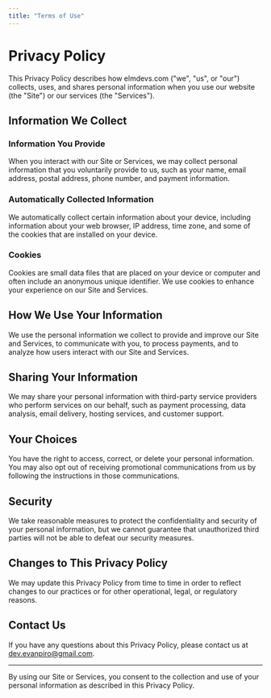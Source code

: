 ```yaml
---
title: "Terms of Use"
---
```

# Privacy Policy

This Privacy Policy describes how elmdevs.com ("we", "us", or "our") collects, uses, and shares personal information when you use our website (the "Site") or our services (the "Services").

## Information We Collect

### Information You Provide

When you interact with our Site or Services, we may collect personal information that you voluntarily provide to us, such as your name, email address, postal address, phone number, and payment information.

### Automatically Collected Information

We automatically collect certain information about your device, including information about your web browser, IP address, time zone, and some of the cookies that are installed on your device.

### Cookies

Cookies are small data files that are placed on your device or computer and often include an anonymous unique identifier. We use cookies to enhance your experience on our Site and Services.

## How We Use Your Information

We use the personal information we collect to provide and improve our Site and Services, to communicate with you, to process payments, and to analyze how users interact with our Site and Services.

## Sharing Your Information

We may share your personal information with third-party service providers who perform services on our behalf, such as payment processing, data analysis, email delivery, hosting services, and customer support.

## Your Choices

You have the right to access, correct, or delete your personal information. You may also opt out of receiving promotional communications from us by following the instructions in those communications.

## Security

We take reasonable measures to protect the confidentiality and security of your personal information, but we cannot guarantee that unauthorized third parties will not be able to defeat our security measures.

## Changes to This Privacy Policy

We may update this Privacy Policy from time to time in order to reflect changes to our practices or for other operational, legal, or regulatory reasons.

## Contact Us

If you have any questions about this Privacy Policy, please contact us at dev.evanpiro@gmail.com.

---

By using our Site or Services, you consent to the collection and use of your personal information as described in this Privacy Policy.
